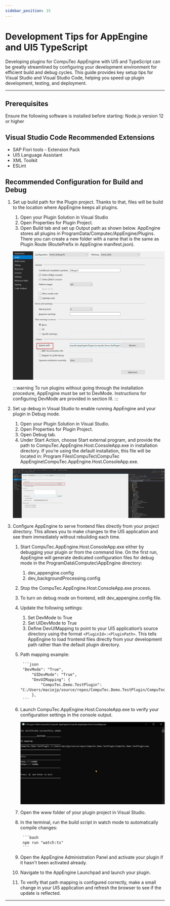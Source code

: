```yaml
---
sidebar_position: 15
---
```


# Development Tips for AppEngine and UI5 TypeScript

Developing plugins for CompuTec AppEngine with UI5 and TypeScript can be greatly streamlined by configuring your development environment for efficient build and debug cycles. This guide provides key setup tips for Visual Studio and Visual Studio Code, helping you speed up plugin development, testing, and deployment.

---

## Prerequisites

Ensure the following software is installed before starting: Node.js version 12 or higher

## Visual Studio Code Recommended Extensions

- SAP Fiori tools - Extension Pack
- UI5 Language Assistant
- XML Toolkit
- ESLint

## Recommended Configuration for Build and Debug

1. Set up build path for the Plugin project. Thanks to that, files will be build to the location where AppEngine keeps all plugins.

    1. Open your Plugin Solution in Visual Studio
    2. Open Properties for Plugin Project.
    3. Open Build tab and set up Output path as shown below. AppEngine stores all plugins in ProgramData/Computec/AppEngine/Plugins. There you can create a new folder with a name that is the same as Plugin Route (RoutePrefix in AppEngine manifest.json).

    ![Build Output](./media/development-tips-for-AppEngine-and-ui5-typescript/build-ouput-path.webp)

    :::warning
        To run plugins without going through the installation procedure, AppEngine must be set to DevMode. Instructions for configuring DevMode are provided in section III.
    :::

2. Set up debug in Visual Studio to enable running AppEngine and your plugin in Debug mode.

    1. Open your Plugin Solution in Visual Studio.
    2. Open Properties for Plugin Project.
    3. Open Debug tab.
    4. Under Start Action, choose Start external program, and provide the path to CompuTec.AppEngine.Host.ConsoleApp.exe in installation directory. If you’re using the default installation, this file will be located in: Program Files\CompuTec\CompuTec AppEngine\CompuTec.AppEngine.Host.ConsoleApp.exe.

    ![Start External](./media/development-tips-for-AppEngine-and-ui5-typescript/start-external-program.webp)

3. Configure AppEngine to serve frontend files directly from your project directory. This allows you to make changes to the UI5 application and see them immediately without rebuilding each time.

    1. Start CompuTec.AppEngine.Host.ConsoleApp.exe either by debugging your plugin or from the command line. On the first run, AppEngine will generate dedicated configuration files for debug mode in the ProgramData\Computec\AppEngine directory:

        1. dev_appengine.config
        2. dev_backgroundProcessing.config
    2. Stop the CompuTec.AppEngine.Host.ConsoleApp.exe process.
    3. To turn on debug mode on frontend, edit dev_appengine.config file.
    4. Update the following settings:

        1. Set DevMode to True
        2. Set UIDevMode to True
        3. Define DevUIMapping to point to your UI5 application’s source directory using the format `<PluginId>:<PluginPath>`. This tells AppEngine to load frontend files directly from your development path rather than the default plugin directory.
    5. Path mapping example:

            ```json
            "DevMode": "True",
                "UIDevMode": "True",
                "DevUIMapping": {
                    "CompuTec.Demo.TestPlugin": "C:/Users/maciejp/source/repos/CompuTec.Demo.TestPlugin/CompuTec.Demo.TestPlugin/www"
                },
            ```

    6. Launch CompuTec.AppEngine.Host.ConsoleApp.exe to verify your configuration settings in the console output.

        ![Settings Console](./media/development-tips-for-AppEngine-and-ui5-typescript/settings-console.webp)
    7. Open the www folder of your plugin project in Visual Studio.
    8. In the terminal, run the build script in watch mode to automatically compile changes:

            ```bash
            npm run "watch:ts"
            ```

    9. Open the AppEngine Administration Panel and activate your plugin if it hasn't been activated already.
    10. Navigate to the AppEngine Launchpad and launch your plugin.
    11. To verify that path mapping is configured correctly, make a small change in your UI5 application and refresh the browser to see if the update is reflected.

---
